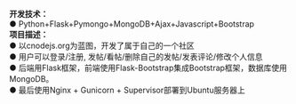 **开发技术：**  
● Python+Flask+Pymongo+MongoDB+Ajax+Javascript+Bootstrap  
**项目描述：**   
● 以cnodejs.org为蓝图，开发了属于自己的一个社区  
● 用户可以登录/注册, 发帖/看帖/删除自己的发帖/发表评论/修改个人信息  
● 后端用Flask框架，前端使用Flask-Bootstrap集成Bootstrap框架，数据库使用MongoDB。  
● 最后使用Nginx + Gunicorn + Supervisor部署到Ubuntu服务器上  